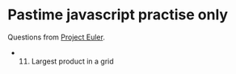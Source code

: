 # Pastime javascript practise only

Questions from [Project Euler](https://projecteuler.net/archives).

- 11. Largest product in a grid
